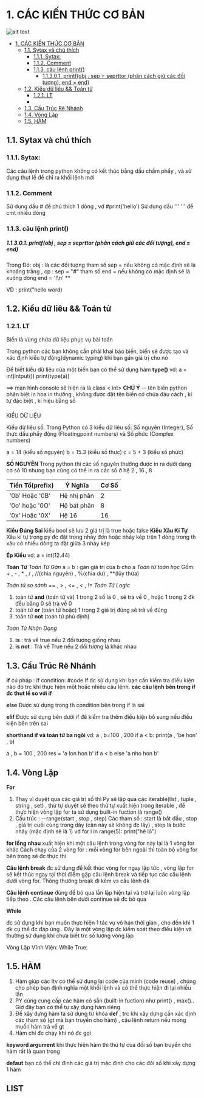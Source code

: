 # 1. CÁC KIẾN THỨC CƠ BẢN

![alt text](https://logos-world.net/wp-content/uploads/2021/10/Python-Symbol.png)





- [1. CÁC KIẾN THỨC CƠ BẢN](#1-các-kiến-thức-cơ-bản)
  - [1.1. Sytax và chú thích](#11-sytax-và-chú-thích)
    - [1.1.1. Sytax:](#111-sytax)
    - [1.1.2. Comment](#112-comment)
    - [1.1.3. câu lệnh print()](#113-câu-lệnh-print)
        - [1.1.3.0.1. printf(obj , sep = seprttor (phân cách giữ các đồi tượng), end = end)](#11301-printfobj--sep--seprttor-phân-cách-giữ-các-đồi-tượng-end--end)
  - [1.2. Kiểu dữ liêu  \&\& Toán tử](#12-kiểu-dữ-liêu---toán-tử)
    - [1.2.1. LT](#121-lt)
    - [](#)
  - [1.3. Cấu Trúc Rẽ Nhánh](#13-cấu-trúc-rẽ-nhánh)
  - [1.4. Vòng Lặp](#14-vòng-lặp)
  - [1.5. HÀM](#15-hàm)



## 1.1. Sytax và chú thích
### 1.1.1. Sytax:
Các câu lệnh trong python không có kết thúc bằng dấu chấm phẩy , và sử dụng thụt lề để chỉ ra khối lệnh mới
### 1.1.2. Comment 
Sử dụng dấu # để chú thích 1 dòng , vd #print('hello')
Sử dụng dấu ''' ''' để cmt nhiều dòng

### 1.1.3. câu lệnh print()

##### 1.1.3.0.1. printf(obj , sep = seprttor (phân cách giữ các đồi tượng), end = end)
Trong Đó:
obj : là các đối tượng
tham số sep = nếu không có mặc định sẽ là khoảng trắng , cp : sep = "#"
tham số end = nếu không có mặc định sẽ là xuống dòng  end = '!\n' **

VD : print("hello word)

## 1.2. Kiểu dữ liêu  && Toán tử

### 1.2.1. LT
Biến là vùng chứa dữ liệu phục vụ bài toán

Trong python các bạn không cần phải khai báo biến, biến sẽ được tạo và xác định kiểu tự động(dynamic typing) khi bạn gán giá trị cho nó

Để biết kiểu dữ liệu của một biến bạn có thể sử dụng hàm **type()**
vd:
a = int(intput())
print(type(a)) 

==> màn hình console sẽ hiện ra là  class < int>
**CHÚ Ý**
-- tên biến python phân biệt in hoa in thường , không được đặt tên biến có chứa đáu cách , kí tự đặc biệt , kí hiệu bằng số


###
KIỂU DỮ LIỆU

Kiểu dữ liệu số: Trong Python có 3 kiểu dữ liệu số: Số
nguyên (Integer), Số thực dấu phẩy động (Floatingpoint numbers) và Số phức (Complex numbers)

a = 14 (kiểu số nguyên)
b = 15.3 (kiểu số thực)
c = 5 + 3 (kiểu số phức)

**SỐ NGUYÊN**
Trong python thì các số nguyên thường được in ra dưới dạng cơ sô 10 nhưng bạn cũng có thể in ra các số ở hệ 2 , 16 , 8

|Tiền Tố(prefix)|Ý Nghĩa| Cơ Số|
|---------------|-------|------|
|'0b' Hoặc '0B'| Hệ nhị phân| 2|
|'0o' hoặc '0O'| Hệ bát phân|8|
|'0x' Hoặc '0X'| Hệ 16| 16|


**Kiểu Đúng Sai**
kiểu bool sẽ lưu 2 giá trị là true hoặc false
**Kiểu Xâu Kí Tự**
Xâu kí tự trong py đc đặt trong nháy đơn hoặc nháy kép trên 1 dòng trong th xâu có nhiều dòng ta đặt giữa 3 nháy kép


**Ép Kiểu**
vd: a = int(12.44)


**Toán Tử**
*Toán Tử Gán* 
a = b : gán giá trị của b cho a
*Toán tử toán học*
Gồm: + , - , * , / , //(chia nguyên) , %(chia dư) , **(lũy thừa)

*Toán tử so sánh*
== , >  , <= , <  , !=
*Toán Tử Logic*
1. toán tử **and** (toán tử và) 1 trong 2 số là 0 , sẽ trả về 0 , hoặc 1 trong 2 đk đều bằng 0 sẽ trả về 0
2. toán tử **or** (toán tử hoặc) 1 trong 2 giá trị đúng sẽ trả về đúng
3. toán tử **not** (toán tử phủ định)

*Toán Tử Nhận Dạng*
1. **is** : trả về true nếu 2 đối tượng giống nhau
2. **is not** : Trả  về True nếu 2 đối tượng là khác nhau

## 1.3. Cấu Trúc Rẽ Nhánh
**if**
cú pháp : if condition: #code
If đc sử dụng khi bạn cần kiểm tra điều kiện nào đó trc khi thực hiện một hoặc nhiều câu lệnh. **các câu lệnh bên trong if đc thụt lề so với
 if**

**else**
Được sử dụng trong th condition bên trong if là sai 

**elif**
Được sử dụng bên dưới if để kiểm tra thêm điều kiện bổ sung nếu điều kiện bên trên sai 

**shorthand if và toán tử ba ngôi**
vd:
a , b=100 , 200
if a < b: print(a , 'be hon' , b)

a , b = 100 , 200
res = 'a lon hon b' if a < b else 'a nho hon b'


## 1.4. Vòng Lặp

**For**
1. Thay vì duyệt qua các giá trị số thì Py sẽ lặp qua các iterable(list , tuple , string , set) , thứ tự duyệt sẽ theo thứ tự xuất hiện trong iterable , để thực hiện vòng lặp for ta sử dụng  built-in fuction là range()
2. Cấu trúc :
--range(start , stop , step)
Các tham số : start là bắt đầu , stop , giá trị cuối cùng trong dãy (cận này sẽ không đc lấy) , step là bước nhảy (mặc định sẽ là 1)
vd for i in range(5): print("hê lô")

**for lồng nhau**
xuất hiện khi một câu lệnh trong vòng for này lại là 1 vòng for khác 
Cách chạy của 2 vòng for : mỗi vòng for bên ngoài thì toàn bộ vòng for bên trong sẽ đc thực thi 


**Câu lệnh break**
đc sử dụng để kết thúc vòng for ngay lập tức , vòng lặp for sẽ kết thúc ngay tại thời điểm  gặp câu lệnh break và tiếp tục các câu lệnh dưới vòng for. Thông thường break đi kèm vs câu lênh đk

**Câu lệnh continue**
đùng để bỏ qua lần lặp hiện tại và trở lại luôn vòng lặp tiếp theo . Các câu lệnh bên dưới continue sẽ đc bỏ qua


**While**

đc sử dụng khi bạn muôn thực hiện 1 tác vụ vô hạn thời gian , cho đến khi 1 dk cụ thể đc đáp ứng . Đây là một vòng lặp đc kiểm soát theo điều kiện và thường sử dụng khi chưa biết trc số lượng vòng lặp

Vòng Lặp Vĩnh Viện:
While True: 

## 1.5. HÀM

1. Hàm giúp các ltv có thế sử dụng lại code của mình (code reuse) , chúng cho phép bạn định nghĩa một khối lệnh và có thể thực hiện đi lại nhiều lần 
2. PY  cũng cung cấp các hàm có sẵn (built-in fuction) như print() , max().. Giờ đây bạn có thể tụ xây dụng hàm riêng
3. Để xây dựng hàm ta sử dụng từ khóa **def** , trc khi xây dựng  cần xác định các tham số (gt mà bạn truyền cho hàm) , câu lệnh return nếu mong muốn hàm trả về gt
4. Hàm chỉ đc chạy khi nó đc gọi


**keyword argument**
khi thực hiện hàm thì thứ tự của đối số bạn truyển cho hàm rất là quan trọng

**defaut**
bạn có thể chỉ định các giá trị mặc định cho các đối số khi xây dựng 1 hàm

## LIST


